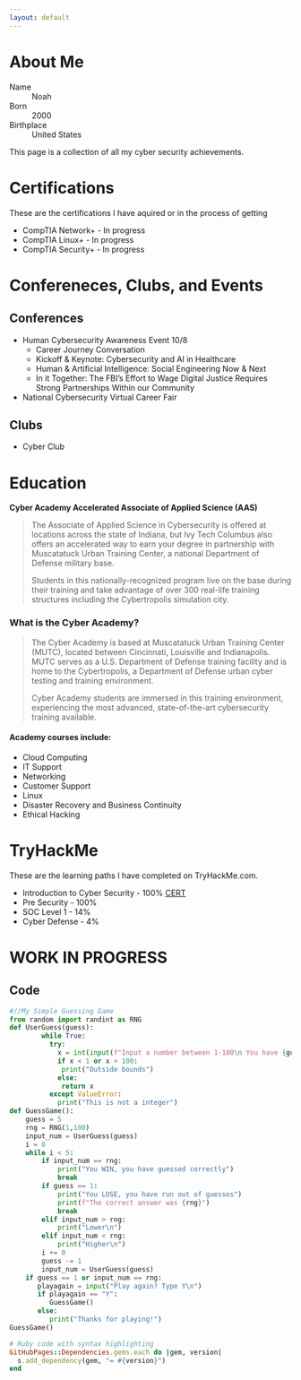 ```yaml
---
layout: default
---
```


# About Me
<dl>
<dt>Name</dt>
<dd>Noah</dd>
<dt>Born</dt>
<dd>2000</dd>
<dt>Birthplace</dt>
<dd>United States</dd>
</dl>

This page is a collection of all my cyber security achievements.

# Certifications

These are the certifications I have aquired or in the process of getting

*   CompTIA Network+ - In progress
*   CompTIA Linux+ - In progress
*   CompTIA Security+ - In progress

# Confereneces, Clubs, and Events

## Conferences

- Human Cybersecurity Awareness Event 10/8 
  - Career Journey Conversation 
  - Kickoff & Keynote: Cybersecurity and AI in Healthcare 
  - Human & Artificial Intelligence: Social Engineering Now & Next 
  - In it Together: The FBI’s Effort to Wage Digital Justice Requires Strong Partnerships Within our Community 
- National Cybersecurity Virtual Career Fair
  
## Clubs
*   Cyber Club
  
# Education

**Cyber Academy Accelerated Associate of Applied Science (AAS)**
>
> The Associate of Applied Science in Cybersecurity is offered at locations across the state of Indiana, but Ivy Tech Columbus also offers an accelerated way to earn your degree in partnership with Muscatatuck
> Urban Training Center, a national Department of Defense military base.
>
> Students in this nationally-recognized program live on the base during their training and take advantage of over 300 real-life training structures including the Cybertropolis simulation city.

### What is the Cyber Academy?
> The Cyber Academy is based at Muscatatuck Urban Training Center (MUTC), located between Cincinnati, Louisville and Indianapolis. MUTC serves as a U.S. Department of Defense training facility and is home to the Cybertropolis, a Department of Defense urban cyber testing and training environment.
>
> Cyber Academy students are immersed in this training environment, experiencing the most advanced, state-of-the-art cybersecurity training available.

#### Academy courses include:

*   Cloud Computing
*   IT Support
*   Networking
*   Customer Support
*   Linux
*   Disaster Recovery and Business Continuity
*   Ethical Hacking

# TryHackMe

These are the learning paths I have completed on TryHackMe.com.

*   Introduction to Cyber Security - 100% [CERT](imgs/THM-Introduction_to_Cyber_Security.png)
*   Pre Security - 100%
*   SOC Level 1 - 14%
*   Cyber Defense - 4%


# WORK IN PROGRESS

## Code

```py
#//My Simple Guessing Game
from random import randint as RNG
def UserGuess(guess):
        while True:
          try:
            x = int(input(f"Input a number between 1-100\n You have {guess} attempt(s) left\n"))
            if x < 1 or x > 100:
             print("Outside bounds")
            else:
             return x
          except ValueError:
            print("This is not a integer")
def GuessGame():
    guess = 5    
    rng = RNG(1,100)
    input_num = UserGuess(guess)
    i = 0
    while i < 5:
        if input_num == rng:
            print("You WIN, you have guessed correctly")
            break
        if guess == 1:
            print("You LOSE, you have run out of guesses")
            print(f"The correct answer was {rng}")
            break
        elif input_num > rng:
            print("Lower\n")
        elif input_num < rng:
            print("Higher\n")
        i += 0
        guess -= 1
        input_num = UserGuess(guess)
    if guess == 1 or input_num == rng:
       playagain = input("Play again? Type Y\n")
       if playagain == "Y":
          GuessGame()
       else:
          print("Thanks for playing!")
GuessGame()
```

```ruby
# Ruby code with syntax highlighting
GitHubPages::Dependencies.gems.each do |gem, version|
  s.add_dependency(gem, "= #{version}")
end
```

